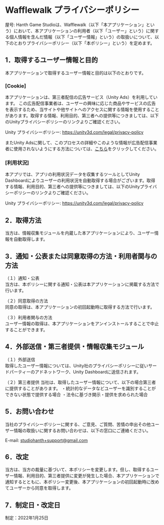 # Wafflewalk プライバシーポリシー

屋号: Hanth Game Studioは、Wafflewalk（以下「本アプリケーション」という）において、本アプリケーションの利用者（以下「ユーザー」という）に関する個人情報を含んだ情報（以下「ユーザー情報」という）の取扱いについて、以下のとおりプライバシーポリシー（以下「本ポリシー」という）を定めます。

## 1．取得するユーザー情報と目的
本アプリケーションで取得するユーザー情報と目的は以下のとおりです。

### [Cookie]
本アプリケーションは、第三者配信の広告サービス（Unity Ads）を利用しています。
この広告配信事業者は、ユーザーの興味に応じた商品やサービスの広告を表示するため、当サイトや他サイトへのアクセスに関する情報を使用することがあります。取得する情報、利用目的、第三者への提供等につきましては、以下のUnityプライバシーポリシーのリンクよりご確認ください。

Unity プライバシーポリシー: https://unity3d.com/legal/privacy-policy

またUnity Adsに関して、このプロセスの詳細やこのような情報が広告配信事業者に使用されないようにする方法については、[こちら](https://unity3d.com/legal/do-not-sell-my-personal-information)をクリックしてください。

### [利用状況]
本アプリでは、アプリの利用状況データを収集するツールとしてUnity Dashboardによりユーザーの利用状況を自動取得する場合がございます。取得する情報、利用目的、第三者への提供等につきましては、以下のUnityプライバシーポリシーのリンクよりご確認ください。

Unity プライバシーポリシー: https://unity3d.com/legal/privacy-policy


## 2．取得方法
当方は、情報収集モジュールを内蔵した本アプリケーションにより、ユーザー情報を自動取得します。


## 3．通知・公表または同意取得の方法・利用者関与の方法
（１）通知・公表  
     当方は、本ポリシーに関する通知・公表は本アプリケーションに掲載する方法で行います。

（２）同意取得の方法  
     同意の取得は、本アプリケーションの初回起動時に取得する方法で行います。

（３）利用者関与の方法  
     ユーザー情報の取得は、本アプリケーションをアンインストールすることで中止することができます。

## 4．外部送信・第三者提供・情報収集モジュール
（１）外部送信  
     取得したユーザー情報については、Unity社のプライバシーポリシーに従いサードパーティーのアドネットワーク、Unity Dashboardに送信されます。

（２）第三者提供
     当社は、取得したユーザー情報について、以下の場合第三者に提供することがあります。
     ・統計的なデータなどユーザーを識別することができない状態で提供する場合
     ・法令に基づき開示・提供を求められた場合


## 5．お問い合わせ
当社のプライバシーポリシーに関する、ご意見、ご質問、苦情の申出その他ユーザー情報の取扱いに関するお問い合わせは、以下の窓口にご連絡ください。

E-mail: studiohanth+support@gmail.com


## 6．改定
当方は、当方の裁量に基づいて、本ポリシーを変更します。但し、取得するユーザー情報、利用目的、第三者提供に変更が発生した場合、本アプリケーションで通知するとともに、本ポリシー変更後、本アプリケーションの初回起動時に改めてユーザーから同意を取得します。


## 7．制定日・改定日
制定：2022年1月25日
